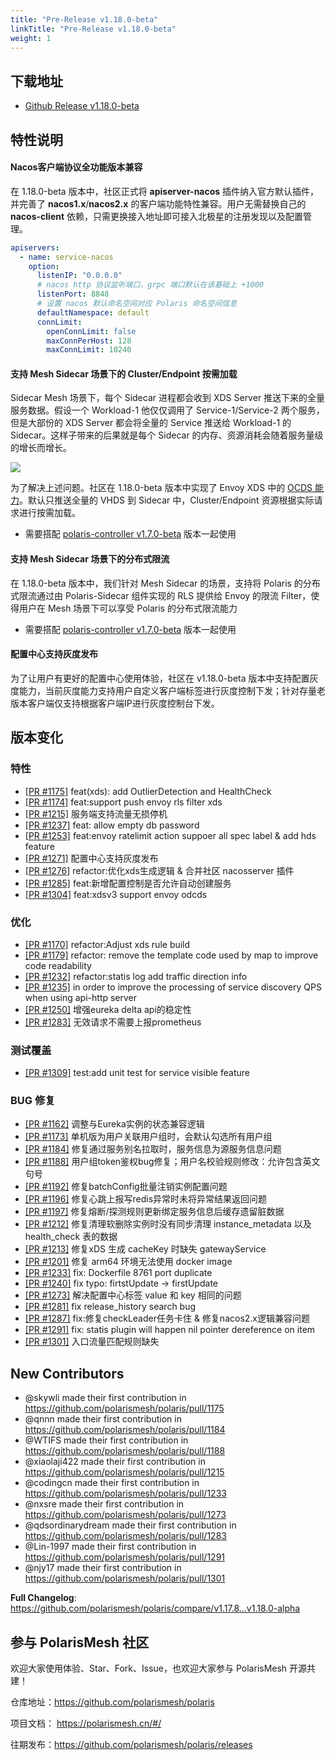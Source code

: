 ```yaml
---
title: "Pre-Release v1.18.0-beta"
linkTitle: "Pre-Release v1.18.0-beta"
weight: 1
---
```



## 下载地址

- [Github Release v1.18.0-beta](https://github.com/polarismesh/polaris/releases/tag/v1.18.0-beta)

## 特性说明

#### Nacos客户端协议全功能版本兼容

在 1.18.0-beta 版本中，社区正式将 **apiserver-nacos** 插件纳入官方默认插件，并完善了 **nacos1.x**/**nacos2.x** 的客户端功能特性兼容。用户无需替换自己的 **nacos-client** 依赖，只需更换接入地址即可接入北极星的注册发现以及配置管理。

```yaml
apiservers:
  - name: service-nacos
    option:
      listenIP: "0.0.0.0"
      # nacos http 协议监听端口，grpc 端口默认在该基础上 +1000
      listenPort: 8848
      # 设置 nacos 默认命名空间对应 Polaris 命名空间信息
      defaultNamespace: default
      connLimit:
        openConnLimit: false
        maxConnPerHost: 128
        maxConnLimit: 10240
```

#### 支持 Mesh Sidecar 场景下的 Cluster/Endpoint 按需加载

Sidecar Mesh 场景下，每个 Sidecar 进程都会收到 XDS Server 推送下来的全量服务数据。假设一个 Workload-1 他仅仅调用了 Service-1/Service-2 两个服务，但是大部份的 XDS Server 都会将全量的 Service 推送给 Workload-1 的 Sidecar。这样子带来的后果就是每个 Sidecar 的内存、资源消耗会随着服务量级的增长而增长。

![](../images/release-v1.18/envoy-sideacr-xds-memory.png)

为了解决上述问题。社区在 1.18.0-beta 版本中实现了 Envoy XDS 中的 [OCDS 能力](https://www.envoyproxy.io/docs/envoy/latest/configuration/http/http_filters/on_demand_updates_filter)。默认只推送全量的 VHDS 到 Sidecar 中，Cluster/Endpoint 资源根据实际请求进行按需加载。

- 需要搭配 [polaris-controller v1.7.0-beta](https://github.com/polarismesh/polaris-controller/releases/tag/v1.7.0-beta) 版本一起使用

#### 支持 Mesh Sidecar 场景下的分布式限流

在 1.18.0-beta 版本中，我们针对 Mesh Sidecar 的场景，支持将 Polaris 的分布式限流通过由 Polaris-Sidecar 组件实现的 RLS 提供给 Envoy 的限流 Filter，使得用户在 Mesh 场景下可以享受 Polaris 的分布式限流能力

- 需要搭配 [polaris-controller v1.7.0-beta](https://github.com/polarismesh/polaris-controller/releases/tag/v1.7.0-beta) 版本一起使用

#### 配置中心支持灰度发布

为了让用户有更好的配置中心使用体验，社区在 v1.18.0-beta 版本中支持配置灰度能力，当前灰度能力支持用户自定义客户端标签进行灰度控制下发；针对存量老版本客户端仅支持根据客户端IP进行灰度控制台下发。

## 版本变化

### 特性

- [[PR #1175]](https://github.com/polarismesh/polaris/pull/1175) feat(xds): add OutlierDetection and HealthCheck
- [[PR #1174]](https://github.com/polarismesh/polaris/pull/1174) feat:support push envoy rls filter xds
- [[PR #1215]](https://github.com/polarismesh/polaris/pull/1215) 服务端支持流量无损停机
- [[PR #1237]](https://github.com/polarismesh/polaris/pull/1237) feat: allow empty db password
- [[PR #1253]](https://github.com/polarismesh/polaris/pull/1253) feat:envoy ratelimit action suppoer all spec label & add hds feature
- [[PR #1271]](https://github.com/polarismesh/polaris/pull/1271) 配置中心支持灰度发布
- [[PR #1276]](https://github.com/polarismesh/polaris/pull/1276) refactor:优化xds生成逻辑 & 合并社区 nacosserver 插件
- [[PR #1285]](https://github.com/polarismesh/polaris/pull/1285) feat:新增配置控制是否允许自动创建服务
- [[PR #1304]](https://github.com/polarismesh/polaris/pull/1304) feat:xdsv3 support envoy odcds

### 优化

- [[PR #1170]](https://github.com/polarismesh/polaris/pull/1170) refactor:Adjust xds rule build
- [[PR #1179]](https://github.com/polarismesh/polaris/pull/1179) refactor: remove the template code used by map to improve code readability
- [[PR #1232]](https://github.com/polarismesh/polaris/pull/1232) refactor:statis log add traffic direction info
- [[PR #1235]](https://github.com/polarismesh/polaris/pull/1235) in order to improve the processing of service discovery QPS when using api-http server
- [[PR #1250]](https://github.com/polarismesh/polaris/pull/1250) 增强eureka delta api的稳定性
- [[PR #1283]](https://github.com/polarismesh/polaris/pull/1283) 无效请求不需要上报prometheus

### 测试覆盖

- [[PR #1309]](https://github.com/polarismesh/polaris/pull/1309) test:add unit test for service visible feature

### BUG 修复

- [[PR #1162]](https://github.com/polarismesh/polaris/pull/1162) 调整与Eureka实例的状态兼容逻辑
- [[PR #1173]](https://github.com/polarismesh/polaris/pull/1173) 单机版为用户关联用户组时，会默认勾选所有用户组
- [[PR #1184]](https://github.com/polarismesh/polaris/pull/1184) 修复通过服务别名拉取时，服务信息为源服务信息问题
- [[PR #1188]](https://github.com/polarismesh/polaris/pull/1188) 用户组token鉴权bug修复；用户名校验规则修改：允许包含英文句号
- [[PR #1192]](https://github.com/polarismesh/polaris/pull/1192) 修复batchConfig批量注销实例配置问题
- [[PR #1196]](https://github.com/polarismesh/polaris/pull/1196) 修复心跳上报写redis异常时未将异常结果返回问题
- [[PR #1197]](https://github.com/polarismesh/polaris/pull/1208) 修复熔断/探测规则更新绑定服务信息后缓存遗留脏数据
- [[PR #1212]](https://github.com/polarismesh/polaris/pull/1212) 修复清理软删除实例时没有同步清理 instance_metadata 以及 health_check 表的数据
- [[PR #1213]](https://github.com/polarismesh/polaris/pull/1214) 修复xDS 生成 cacheKey 时缺失 gatewayService
- [[PR #1201]](https://github.com/polarismesh/polaris/pull/1216) 修复 arm64 环境无法使用 docker image
- [[PR #1233]](https://github.com/polarismesh/polaris/pull/1233) fix: Dockerfile 8761 port duplicate
- [[PR #1240]](https://github.com/polarismesh/polaris/pull/1240) fix typo: firtstUpdate -> firstUpdate
- [[PR #1273]](https://github.com/polarismesh/polaris/pull/1273) 解决配置中心标签 value 和 key 相同的问题
- [[PR #1281]](https://github.com/polarismesh/polaris/pull/1281) fix release_history search bug
- [[PR #1287]](https://github.com/polarismesh/polaris/pull/1287) fix:修复checkLeader任务卡住 & 修复nacos2.x逻辑兼容问题
- [[PR #1291]](https://github.com/polarismesh/polaris/pull/1291) fix: statis plugin will happen nil pointer dereference on item
- [[PR #1301]](https://github.com/polarismesh/polaris/pull/1301) 入口流量匹配规则缺失


## New Contributors
* @skywli made their first contribution in https://github.com/polarismesh/polaris/pull/1175
* @qnnn made their first contribution in https://github.com/polarismesh/polaris/pull/1184
* @WTIFS made their first contribution in https://github.com/polarismesh/polaris/pull/1188
* @xiaolaji422 made their first contribution in https://github.com/polarismesh/polaris/pull/1215
* @codingcn made their first contribution in https://github.com/polarismesh/polaris/pull/1233
* @nxsre made their first contribution in https://github.com/polarismesh/polaris/pull/1273
* @qdsordinarydream made their first contribution in https://github.com/polarismesh/polaris/pull/1283
* @Lin-1997 made their first contribution in https://github.com/polarismesh/polaris/pull/1291
* @njy17 made their first contribution in https://github.com/polarismesh/polaris/pull/1301

**Full Changelog**: https://github.com/polarismesh/polaris/compare/v1.17.8...v1.18.0-alpha

## 参与 PolarisMesh 社区

欢迎大家使用体验、Star、Fork、Issue，也欢迎大家参与 PolarisMesh 开源共建！

仓库地址：https://github.com/polarismesh/polaris

项目文档： https://polarismesh.cn/#/

往期发布：https://github.com/polarismesh/polaris/releases